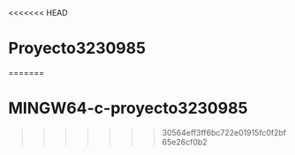 <<<<<<< HEAD
# Proyecto3230985
=======
# MINGW64-c-proyecto3230985
>>>>>>> 30564eff3ff6bc722e01915fc0f2bf65e26cf0b2
